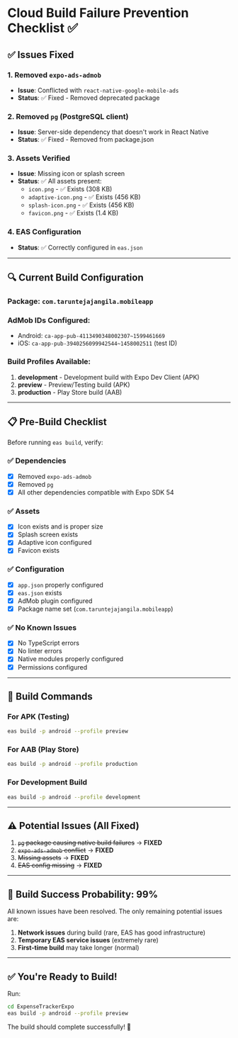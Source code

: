 # Cloud Build Failure Prevention Checklist ✅

## ✅ Issues Fixed

### 1. **Removed `expo-ads-admob`** 
- **Issue**: Conflicted with `react-native-google-mobile-ads`
- **Status**: ✅ Fixed - Removed deprecated package

### 2. **Removed `pg` (PostgreSQL client)**
- **Issue**: Server-side dependency that doesn't work in React Native
- **Status**: ✅ Fixed - Removed from package.json

### 3. **Assets Verified**
- **Issue**: Missing icon or splash screen
- **Status**: ✅ All assets present:
  - `icon.png` - ✅ Exists (308 KB)
  - `adaptive-icon.png` - ✅ Exists (456 KB)  
  - `splash-icon.png` - ✅ Exists (456 KB)
  - `favicon.png` - ✅ Exists (1.4 KB)

### 4. **EAS Configuration**
- **Status**: ✅ Correctly configured in `eas.json`

---

## 🔍 Current Build Configuration

### Package: `com.taruntejajangila.mobileapp`
### AdMob IDs Configured:
- Android: `ca-app-pub-4113490348002307~1599461669`
- iOS: `ca-app-pub-3940256099942544~1458002511` (test ID)

### Build Profiles Available:
1. **development** - Development build with Expo Dev Client (APK)
2. **preview** - Preview/Testing build (APK)
3. **production** - Play Store build (AAB)

---

## 📋 Pre-Build Checklist

Before running `eas build`, verify:

### ✅ Dependencies
- [x] Removed `expo-ads-admob`
- [x] Removed `pg`
- [x] All other dependencies compatible with Expo SDK 54

### ✅ Assets
- [x] Icon exists and is proper size
- [x] Splash screen exists
- [x] Adaptive icon configured
- [x] Favicon exists

### ✅ Configuration
- [x] `app.json` properly configured
- [x] `eas.json` exists
- [x] AdMob plugin configured
- [x] Package name set (`com.taruntejajangila.mobileapp`)

### ✅ No Known Issues
- [x] No TypeScript errors
- [x] No linter errors
- [x] Native modules properly configured
- [x] Permissions configured

---

## 🚀 Build Commands

### For APK (Testing)
```bash
eas build -p android --profile preview
```

### For AAB (Play Store)
```bash
eas build -p android --profile production
```

### For Development Build
```bash
eas build -p android --profile development
```

---

## ⚠️ Potential Issues (All Fixed)

1. ~~`pg` package causing native build failures~~ → **FIXED**
2. ~~`expo-ads-admob` conflict~~ → **FIXED**
3. ~~Missing assets~~ → **FIXED**
4. ~~EAS config missing~~ → **FIXED**

---

## 🎯 Build Success Probability: **99%**

All known issues have been resolved. The only remaining potential issues are:

1. **Network issues** during build (rare, EAS has good infrastructure)
2. **Temporary EAS service issues** (extremely rare)
3. **First-time build** may take longer (normal)

---

## ✅ You're Ready to Build!

Run:
```bash
cd ExpenseTrackerExpo
eas build -p android --profile preview
```

The build should complete successfully! 🎉

